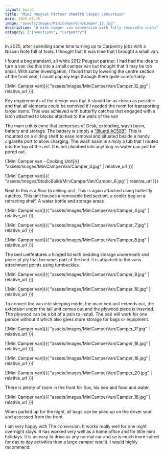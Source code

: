 ```yaml
---
layout: build
title: "Mini Peugeut Partner Stealth Camper Conversion"
date: 2025-02-15
image: "assets/images/MiniCamperVan/Camper_12.jpg" 
description: "A mini camper van conversion with fully removable units"
category: ["Inventions", "Carpentry"]
---
```


In 2025, after spending some time turning up to Carpentry jobs with a Nissan Note full of tools, I thought that it was time that I brought a small van.

I found a bog standard, all white 2012 Peugeut partner. I had had the idea to turn a van like this into a small camper van but thought that it may be too small. With some investigation, I found that by lowering the centre section of the front seat, I could pop my legs through there quite comfortably.

![Mini Camper van]({{ "assets/images/MiniCamperVan/Camper_12.jpg" | relative_url }})

Key requirements of the design was that it should be as cheap as possible and that all elements could be removed if I needed the room for transporting larger items. This was achieved with butterfly catches that engaged with a latch attached to blocks attached to the walls of the van

The main unit is cone that comprises of Desk, extending, wash basin, battery and storage. The battery is simply a ["Bluetti AC50B"](https://www.bluettipower.com/products/ac50b). This is mounted on a sliding shelf to ease removal and situated beside a handy cigarette port to allow charging. The wash basin is simply a tub that I routed into the top of the unit. It is not plumbed into anything as water can just be pored out.

![Mini Camper van - Cooking Unit]({{ "assets/images/MiniCamperVan/Camper_3.jpg" | relative_url }})

![Mini Camper van]({{ "assets/images/StudioBuild/MiniCamperVan/Camper_6.jpg" | relative_url }})

Next to this is a floor to ceiling unit. This is again attached using butterfly catches. This unit houses a removable bed section, a cooler bog on a retracting shelf. A water bottle and storage areas

![Mini Camper van]({{ "assets/images/MiniCamperVan/Camper_4.jpg" | relative_url }})

![Mini Camper van]({{ "assets/images/MiniCamperVan/Camper_7.jpg" | relative_url }})

![Mini Camper van]({{ "assets/images/MiniCamperVan/Camper_8.jpg" | relative_url }})

The bed unitfeatures a hinged lid with bedding storage underneath and piece of ply that becomes part of the bed. It is attached to the vans attachment points using turnbuckles.

![Mini Camper van]({{ "assets/images/MiniCamperVan/Camper_9.jpg" | relative_url }})

![Mini Camper van]({{ "assets/images/MiniCamperVan/Camper_10.jpg" | relative_url }})

To convert the van into sleeping mode, the main bed unit extends out, the extension under the tall unit comes out and the plywood piece is inserted. The plywood can be a bit of a pain to install. The bed will work for one person without it which also gives more storage for bags or equipment.

![Mini Camper van]({{ "assets/images/MiniCamperVan/Camper_17.jpg" | relative_url }})

![Mini Camper van]({{ "assets/images/MiniCamperVan/Camper_18.jpg" | relative_url }})

![Mini Camper van]({{ "assets/images/MiniCamperVan/Camper_19.jpg" | relative_url }})

![Mini Camper van]({{ "assets/images/MiniCamperVan/Camper_20.jpg" | relative_url }})

There is plenty of room in the front for Sox, his bed and food and water.

![Mini Camper van]({{ "assets/images/MiniCamperVan/Camper_16.jpg" | relative_url }})

When parked up for the night, all bags can be piled up on the driver seat and accessed from the front.

I am very happy with The conversion. It works really well for one night overnight stays. It has worked very well as a home office and for little mini holidays. It is as easy to drive as any normal car and so is much more suited for day to day activities than a large camper would. I would highly recommend. 


